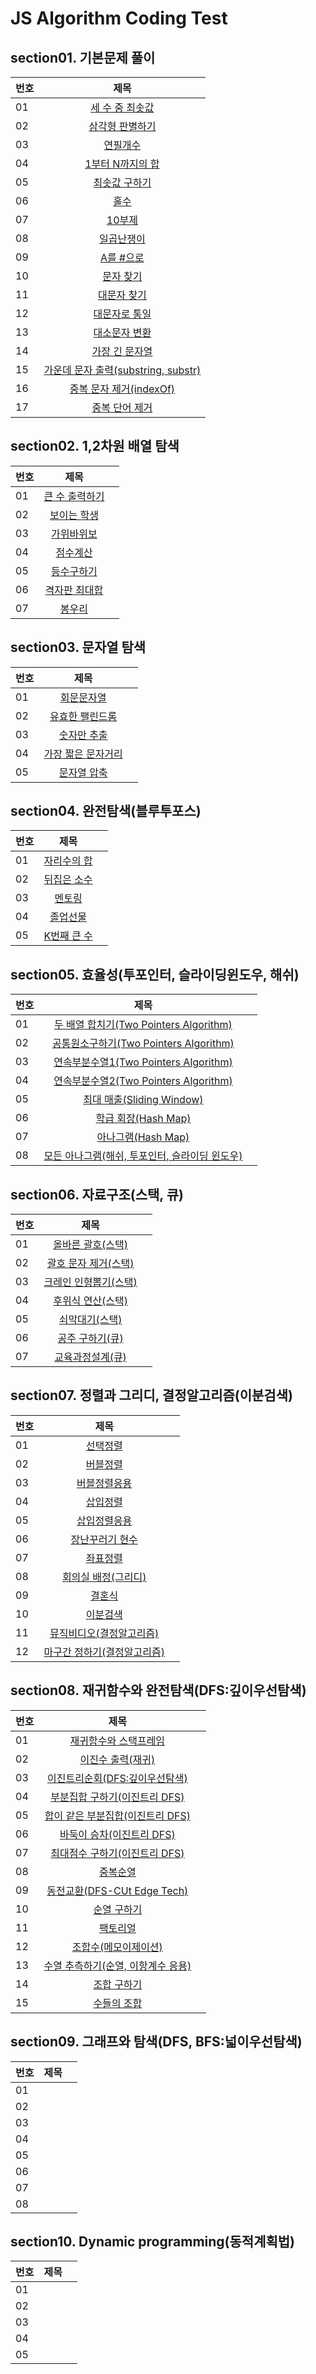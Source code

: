 # JS Algorithm Coding Test

## section01. 기본문제 풀이

| 번호 |                          제목                          | 
| ---- | :----------------------------------------------------: | 
| 01   |           [세 수 중 최솟값](section01/01.js)           |     
| 02   |           [삼각형 판별하기](section01/02.js)           |     
| 03   |              [연필개수](section01/03.js)               |     
| 04   |          [1부터 N까지의 합](section01/04.js)           |    
| 05   |            [최솟값 구하기](section01/05.js)            |     
| 06   |                [홀수](section01/06.js)                 |     
| 07   |               [10부제](section01/07.js)                |     
| 08   |             [일곱난쟁이](section01/08.js)              |     
| 09   |              [A를 #으로](section01/09.js)              |     
| 10   |              [문자 찾기](section01/10.js)              |     
| 11   |             [대문자 찾기](section01/11.js)             |     
| 12   |            [대문자로 통일](section01/12.js)            |     
| 13   |            [대소문자 변환](section01/13.js)            |     
| 14   |           [가장 긴 문자열](section01/14.js)            |     
| 15   | [가운데 문자 출력(substring, substr)](section01/15.js) |     
| 16   |       [중복 문자 제거(indexOf)](section01/16.js)       |     
| 17   |           [중복 단어 제거](section01/17.js)            |     

## section02. 1,2차원 배열 탐색

| 번호 |               제목                |       |
| ---- | :-------------------------------: | --- |
| 01   | [큰 수 출력하기](section02/01.js) |     |
| 02   |  [보이는 학생](section02/02.js)   |     |
| 03   |   [가위바위보](section02/03.js)   |     |
| 04   |    [점수계산](section02/04.js)    |     |
| 05   |   [등수구하기](section02/05.js)   |     |
| 06   | [격자판 최대합](section02/06.js)  |     |
| 07   |     [봉우리](section02/07.js)     |     |

## section03. 문자열 탐색

| 번호 |                 제목                  |       |
| ---- | :-----------------------------------: | --- |
| 01   |     [회문문자열](section03/01.js)     |     |
| 02   |  [유효한 팰린드롬](section03/02.js)   |     |
| 03   |    [숫자만 추출](section03/03.js)     |     |
| 04   | [가장 짧은 문자거리](section03/04.js) |     |
| 05   |    [문자열 압축](section03/05.js)     |     |

## section04. 완전탐색(블루투포스)

| 번호 |              제목              |       |
| ---- | :----------------------------: | --- |
| 01   | [자리수의 합](section04/01.js) |     |
| 02   | [뒤집은 소수](section04/02.js) |     |
| 03   |   [멘토링](section04/03.js)    |     |
| 04   |  [졸업선물](section04/04.js)   |     |
| 05   | [K번째 큰 수](section04/05.js) |     |

## section05. 효율성(투포인터, 슬라이딩윈도우, 해쉬)

| 번호 |                               제목                                |    |
| ---- | :---------------------------------------------------------------: | --- |
| 01   |     [두 배열 합치기(Two Pointers Algorithm)](section05/01.js)     |     |
| 02   |     [공통원소구하기(Two Pointers Algorithm)](section05/02.js)     |     |
| 03   |     [연속부분수열1(Two Pointers Algorithm)](section05/03.js)      |     |
| 04   |     [연속부분수열2(Two Pointers Algorithm)](section05/04.js)      |     |
| 05   |           [최대 매출(Sliding Window)](section05/05.js)            |     |
| 06   |              [학급 회장(Hash Map)](section05/06.js)               |     |
| 07   |               [아나그램(Hash Map)](section05/07.js)               |     |
| 08   | [모든 아나그램(해쉬, 투포인터, 슬라이딩 윈도우)](section05/08.js) |     |

## section06. 자료구조(스택, 큐)

| 번호 |                   제목                   |     |
| ---- | :--------------------------------------: | --- |
| 01   |   [올바른 괄호(스택)](section06/01.js)   |     |
| 02   | [괄호 문자 제거(스택)](section06/02.js)  |     |
| 03   | [크레인 인형뽑기(스택)](section06/03.js) |     |
| 04   |   [후위식 연산(스택)](section06/04.js)   |     |
| 05   |    [쇠막대기(스택)](section06/05.js)     |     |
| 06   |    [공주 구하기(큐)](section06/06.js)    |     |
| 07   |   [교육과정설계(큐)](section06/07.js)    |     |

## section07. 정렬과 그리디, 결정알고리즘(이분검색)

| 번호 |                      제목                      |       |
| ---- | :--------------------------------------------: | --- |
| 01   |          [선택정렬](section07/01.js)           |     |
| 02   |          [버블정렬](section07/02.js)           |     |
| 03   |        [버블정렬응용](section07/03.js)         |     |
| 04   |          [삽입정렬](section07/04.js)           |     |
| 05   |        [삽입정렬응용](section07/05.js)         |     |
| 06   |       [장난꾸러기 현수](section07/06.js)       |     |
| 07   |          [좌표정렬](section07/07.js)           |     |
| 08   |     [회의실 배정(그리디)](section07/08.js)     |     |
| 09   |           [결혼식](section07/09.js)            |     |
| 10   |          [이분검색](section07/10.js)           |     |
| 11   |  [뮤직비디오(결정알고리즘)](section07/11.js)   |     |
| 12   | [마구간 정하기(결정알고리즘)](section07/12.js) |     |

## section08. 재귀함수와 완전탐색(DFS:깊이우선탐색)

| 번호 |                         제목                          |        |
| ---- | :---------------------------------------------------: | --- |
| 01   |       [재귀함수와 스택프레임](section08/01.js)        |     |
| 02   |         [이진수 출력(재귀)](section08/02.js)          |     |
| 03   |   [이진트리순회(DFS:깊이우선탐색)](section08/03.js)   |     |
| 04   |   [부분집합 구하기(이진트리 DFS)](section08/04.js)    |     |
| 05   |  [합이 같은 부분집합(이진트리 DFS)](section08/05.js)  |     |
| 06   |     [바둑이 승차(이진트리 DFS)](section08/06.js)      |     |
| 07   |   [최대점수 구하기(이진트리 DFS)](section08/07.js)    |     |
| 08   |              [중복순열](section08/08.js)              |     |
| 09   |    [동전교환(DFS-CUt Edge Tech)](section08/09.js)     |     |
| 10   |            [순열 구하기](section08/10.js)             |     |
| 11   |              [팩토리얼](section08/11.js)              |     |
| 12   |        [조합수(메모이제이션)](section08/12.js)        |     |
| 13   | [수열 추측하기(순열, 이항계수 응용)](section08/13.js) |     |
| 14   |            [조합 구하기](section08/14.js)             |     |
| 15   |            [수들의 조합](section08/15.js)             |     |

## section09. 그래프와 탐색(DFS, BFS:넓이우선탐색)

| 번호 |        제목         |      |
| ---- | :-----------------: | --- |
| 01   | [](section09/01.js) |     |
| 02   | [](section09/02.js) |     |
| 03   | [](section09/03.js) |     |
| 04   | [](section09/04.js) |     |
| 05   | [](section09/05.js) |     |
| 06   | [](section09/06.js) |     |
| 07   | [](section09/07.js) |     |
| 08   | [](section09/08.js) |     |

## section10. Dynamic programming(동적계획법)

| 번호 |        제목         |      |
| ---- | :-----------------: | --- |
| 01   | [](section10/01.js) |     |
| 02   | [](section10/02.js) |     |
| 03   | [](section10/03.js) |     |
| 04   | [](section10/04.js) |     |
| 05   | [](section10/05.js) |     |
